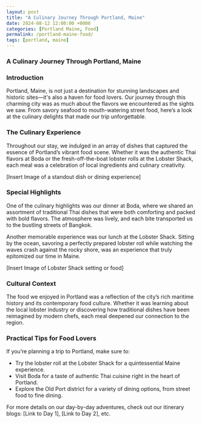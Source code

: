 ```yaml
---
layout: post
title: "A Culinary Journey Through Portland, Maine"
date: 2024-08-12 12:00:00 +0000
categories: [Portland Maine, Food]
permalink: /portland-maine-food/
tags: [portland, maine]
---
```


### **A Culinary Journey Through Portland, Maine**

### **Introduction**

Portland, Maine, is not just a destination for stunning landscapes and historic sites—it's also a haven for food lovers. Our journey through this charming city was as much about the flavors we encountered as the sights we saw. From savory seafood to mouth-watering street food, here’s a look at the culinary delights that made our trip unforgettable.

### **The Culinary Experience**

Throughout our stay, we indulged in an array of dishes that captured the essence of Portland’s vibrant food scene. Whether it was the authentic Thai flavors at Boda or the fresh-off-the-boat lobster rolls at the Lobster Shack, each meal was a celebration of local ingredients and culinary creativity.

[Insert Image of a standout dish or dining experience]

### **Special Highlights**

One of the culinary highlights was our dinner at Boda, where we shared an assortment of traditional Thai dishes that were both comforting and packed with bold flavors. The atmosphere was lively, and each bite transported us to the bustling streets of Bangkok.

Another memorable experience was our lunch at the Lobster Shack. Sitting by the ocean, savoring a perfectly prepared lobster roll while watching the waves crash against the rocky shore, was an experience that truly epitomized our time in Maine.

[Insert Image of Lobster Shack setting or food]

### **Cultural Context**

The food we enjoyed in Portland was a reflection of the city’s rich maritime history and its contemporary food culture. Whether it was learning about the local lobster industry or discovering how traditional dishes have been reimagined by modern chefs, each meal deepened our connection to the region.

### **Practical Tips for Food Lovers**

If you’re planning a trip to Portland, make sure to:

- Try the lobster roll at the Lobster Shack for a quintessential Maine experience.
- Visit Boda for a taste of authentic Thai cuisine right in the heart of Portland.
- Explore the Old Port district for a variety of dining options, from street food to fine dining.

For more details on our day-by-day adventures, check out our itinerary blogs: [Link to Day 1], [Link to Day 2], etc.
